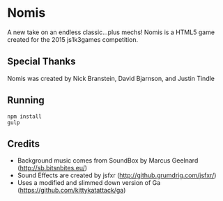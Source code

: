 # Nomis
A new take on an endless classic...plus mechs!  Nomis is a HTML5 game created for the 2015 js1k3games competition.

## Special Thanks
Nomis was created by Nick Branstein, David Bjarnson, and Justin Tindle

## Running
```
npm install
gulp
```

## Credits
* Background music comes from SoundBox by Marcus Geelnard (http://sb.bitsnbites.eu/)
* Sound Effects are created by jsfxr (http://github.grumdrig.com/jsfxr/)
* Uses a modified and slimmed down version of Ga (https://github.com/kittykatattack/ga)
